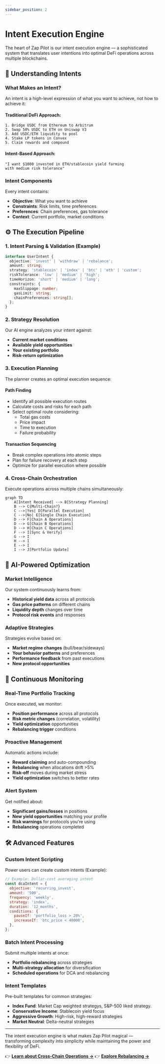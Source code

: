 ```yaml
---
sidebar_position: 2
---
```


# Intent Execution Engine

The heart of Zap Pilot is our intent execution engine — a sophisticated system that translates user
intentions into optimal DeFi operations across multiple blockchains.

## 🎯 Understanding Intents

### What Makes an Intent?

An intent is a high-level expression of what you want to achieve, not how to achieve it:

#### **Traditional DeFi Approach:**

```
1. Bridge USDC from Ethereum to Arbitrum
2. Swap 50% USDC to ETH on Uniswap V3
3. Add USDC/ETH liquidity to pool
4. Stake LP tokens in Convex
5. Claim rewards and compound
```

#### **Intent-Based Approach:**

```
"I want $1000 invested in ETH/stablecoin yield farming
with medium risk tolerance"
```

### Intent Components

Every intent contains:

- **Objective**: What you want to achieve
- **Constraints**: Risk limits, time preferences
- **Preferences**: Chain preferences, gas tolerance
- **Context**: Current portfolio, market conditions

## ⚙️ The Execution Pipeline

### 1. Intent Parsing & Validation (Example)

```typescript
interface UserIntent {
  objective: 'invest' | 'withdraw' | 'rebalance';
  amount: string;
  strategy: 'stablecoin' | 'index' | 'btc' | 'eth' | 'custom';
  riskTolerance: 'low' | 'medium' | 'high';
  timeHorizon: 'short' | 'medium' | 'long';
  constraints: {
    maxSlippage: number;
    gasLimit: string;
    chainPreferences: string[];
  };
}
```

### 2. Strategy Resolution

Our AI engine analyzes your intent against:

- **Current market conditions**
- **Available yield opportunities**
- **Your existing portfolio**
- **Risk-return optimization**

### 3. Execution Planning

The planner creates an optimal execution sequence:

#### **Path Finding**

- Identify all possible execution routes
- Calculate costs and risks for each path
- Select optimal route considering:
  - Total gas costs
  - Price impact
  - Time to execution
  - Failure probability

#### **Transaction Sequencing**

- Break complex operations into atomic steps
- Plan for failure recovery at each step
- Optimize for parallel execution where possible

### 4. Cross-Chain Orchestration

Execute operations across multiple chains simultaneously:

```mermaid
graph TD
    A[Intent Received] --> B[Strategy Planning]
    B --> C{Multi-Chain?}
    C -->|Yes| D[Parallel Execution]
    C -->|No| E[Single Chain Execution]
    D --> F[Chain A Operations]
    D --> G[Chain B Operations]
    D --> H[Chain C Operations]
    F --> I[Sync & Verify]
    G --> I
    H --> I
    E --> I
    I --> J[Portfolio Update]
```

## 🧠 AI-Powered Optimization

### Market Intelligence

Our system continuously learns from:

- **Historical yield data** across all protocols
- **Gas price patterns** on different chains
- **Liquidity depth** changes over time
- **Protocol risk events** and responses

### Adaptive Strategies

Strategies evolve based on:

- **Market regime changes** (bull/bear/sideways)
- **Your behavior patterns** and preferences
- **Performance feedback** from past executions
- **New protocol opportunities**

## 🔄 Continuous Monitoring

### Real-Time Portfolio Tracking

Once executed, we monitor:

- **Position performance** across all protocols
- **Risk metric changes** (correlation, volatility)
- **Yield optimization** opportunities
- **Rebalancing trigger** conditions

### Proactive Management

Automatic actions include:

- **Reward claiming** and auto-compounding
- **Rebalancing** when allocations drift >5%
- **Risk-off** moves during market stress
- **Yield optimization** switches to better rates

### Alert System

Get notified about:

- **Significant gains/losses** in positions
- **New yield opportunities** matching your profile
- **Risk warnings** for protocols you're using
- **Rebalancing** operations completed

## 🛠️ Advanced Features

### Custom Intent Scripting

Power users can create custom intents (Example):

```javascript
// Example: Dollar-cost averaging intent
const dcaIntent = {
  objective: 'recurring_invest',
  amount: '500',
  frequency: 'weekly',
  strategy: 'index',
  duration: '12_months',
  conditions: {
    pauseIf: 'portfolio_loss > 20%',
    increaseIf: 'btc_price < 40000',
  },
};
```

### Batch Intent Processing

Submit multiple intents at once:

- **Portfolio rebalancing** across strategies
- **Multi-strategy allocation** for diversification
- **Scheduled operations** for DCA and rebalancing

### Intent Templates

Pre-built templates for common strategies:

- **Index Fund**: Market Cap weighted strategys, S&P-500 liked strategy.
- **Conservative Income**: Stablecoin yield focus
- **Aggressive Growth**: High-risk, high-reward strategies
- **Market Neutral**: Delta-neutral strategies

---

The intent execution engine is what makes Zap Pilot magical — transforming complexity into
simplicity while maintaining the power and flexibility of DeFi.

👉 **[Learn about Cross-Chain Operations →](./cross-chain-operations)** 👉
**[Explore Rebalancing →](./rebalancing)**
